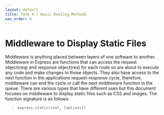 ```yaml
---
layout: default
title: Task 4 | Basic Routing Methods
nav_order: 6
---
```


# Middleware to Display Static Files
Middleware is anything placed between layers of one software to another. Middleware in Express are functions that can access the request object(req) and response object(res) for each route so are about to execute any code and make changes to those objects. They also have access to the next function in the applications request-response cycle, therefore, middleware can end the cycle or call the next middleware function in the queue. There are various types that have different uses but this document focuses on middleware to display static files such as CSS and images. The function signature is as follows:
> `express.static(root, [options])`
